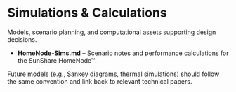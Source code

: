 # Simulations & Calculations

Models, scenario planning, and computational assets supporting design decisions.

- **HomeNode-Sims.md** – Scenario notes and performance calculations for the SunShare HomeNode™.

Future models (e.g., Sankey diagrams, thermal simulations) should follow the same convention and link back to relevant technical papers.
